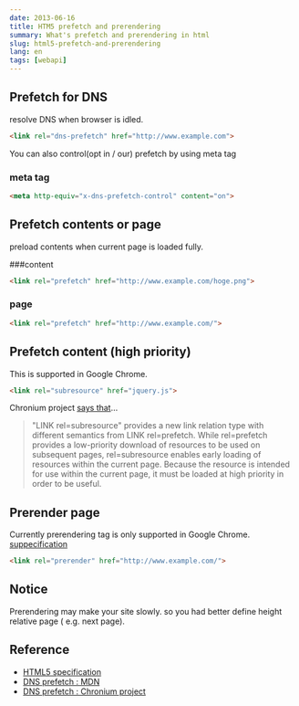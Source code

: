 ```yaml
---
date: 2013-06-16
title: HTM5 prefetch and prerendering
summary: What's prefetch and prerendering in html
slug: html5-prefetch-and-prerendering
lang: en
tags: [webapi]
---
```


## Prefetch for DNS
resolve DNS when browser is idled.

```html
<link rel="dns-prefetch" href="http://www.example.com">
```

You can also control(opt in / our) prefetch by using meta tag

### meta tag

```html
<meta http-equiv="x-dns-prefetch-control" content="on">
```

## Prefetch contents or page
preload contents when current page is loaded fully.

###content

```html
<link rel="prefetch" href="http://www.example.com/hoge.png">
```
	
### page

```html
<link rel="prefetch" href="http://www.example.com/">
```

## Prefetch content (high priority)
This is supported in Google Chrome.

```html
<link rel="subresource" href="jquery.js">
```

Chronium project [says that](http://www.chromium.org/spdy/link-headers-and-server-hint/link-rel-subresource)…

> "LINK rel=subresource" provides a new link relation type with different semantics from LINK rel=prefetch.   While rel=prefetch provides a low-priority download of resources to be used on subsequent pages, rel=subresource enables early loading of resources within the current page.  Because the resource is intended for use within the current page, it must be loaded at high priority in order to be useful.

## Prerender page
Currently prerendering tag is only supported in Google Chrome.
[suppecification](https://developers.google.com/chrome/whitepapers/prerender?hl=ja)

```html
<link rel="prerender" href="http://www.example.com/">
```

## Notice
Prerendering may make your site slowly. so you had better define height relative page ( e.g. next page).

## Reference
* [HTML5 specification](http://www.whatwg.org/specs/web-apps/current-work/multipage/links.html#link-type-prefetch)
* [DNS prefetch : MDN](https://developer.mozilla.org/en/docs/Controlling_DNS_prefetching)
* [DNS prefetch : Chronium project](http://dev.chromium.org/developers/design-documents/dns-prefetching)
